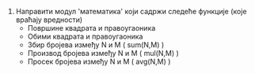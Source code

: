 1. Направити модул 'математика' који садржи следеће функције (које враћају вредности)
    - Површине квадрата и правоугаоника
    - Обими квадрата и правоугаоника
    - Збир бројева између N и M ( sum(N,M) )
    - Производ бројева између N и M ( mul(N,M) )
    - Просек бројева између N и M ( avg(N,M) )
